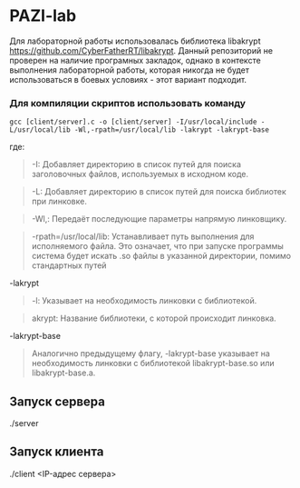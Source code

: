 # PAZI-lab

Для лабораторной работы использовалась библиотека libakrypt https://github.com/CyberFatherRT/libakrypt. Данный репозиторий не проверен на наличие програмных закладок, однако в контексте выполнения лабораторной работы, которая никогда не будет использоваться в боевых условиях - этот вариант подходит.

### Для компиляции скриптов использовать команду 

```
gcc [client/server].c -o [client/server] -I/usr/local/include -L/usr/local/lib -Wl,-rpath=/usr/local/lib -lakrypt -lakrypt-base
```

где:
> -I: Добавляет директорию в список путей для поиска заголовочных файлов, используемых в исходном коде.

> -L: Добавляет директорию в список путей для поиска библиотек при линковке.

> -Wl,: Передаёт последующие параметры напрямую линковщику.

> -rpath=/usr/local/lib: Устанавливает путь выполнения для исполняемого файла. Это означает, что при запуске программы система будет искать .so файлы в указанной директории, помимо стандартных путей

-lakrypt
> -l: Указывает на необходимость линковки с библиотекой.

> akrypt: Название библиотеки, с которой происходит линковка.

-lakrypt-base
> Аналогично предыдущему флагу, -lakrypt-base указывает на необходимость линковки с библиотекой libakrypt-base.so или libakrypt-base.a.

## Запуск сервера
./server

## Запуск клиента
./client <IP-адрес сервера>
